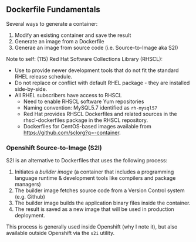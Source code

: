 ## Dockerfile Fundamentals

Several ways to generate a container:
1. Modify an existing container and save the result
1. Generate an image from a Dockerfile
1. Generae an image from source code (i.e. Source-to-Image aka S2I)

Note to self: (115) Red Hat Software Collections Library (RHSCL):
* Use to provide newer development tools that do not fit the standard RHEL release schedule.
* Do not replace or conflict with default RHEL package - they are installed side-by-side.
* All RHEL subscribers have access to RHSCL
    * Need to enable RHSCL software Yum repositories
    * Naming convention: MySQL5.7 identified as `rh-mysql57`
    * Red Hat provides RHSCL Dockerfiles and related sources in the rhscl-dockerfiles package in the RHSCL repository. 
    * Dockerfiles for CentOS-based images available from https://github.com/sclorg?q=-container.
 
 ### Openshift Source-to-Image (S2I)
 S2I is an alternative to Dockerfiles that uses the following process:
 1. Initiates a _builder image_ (a container that includes a programming language runtime & development tools like compilers and package managers)
 1. The builder image fetches source code from a Version Control system (e.g. Github)
 1. The builder image builds the application binary files inside the container.
 1. The result is saved as a new image that will be used in production deployment.
 
 This process is generally used inside Openshift (why I note it), but also available outside Openshift via the `s2i` utility.
